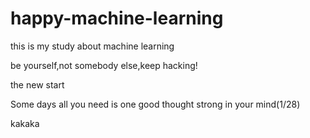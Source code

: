 # happy-machine-learning
this is my study about machine learning

be yourself,not somebody else,keep hacking!

the new start

Some days all you need is one good thought strong in your mind(1/28)

kakaka
